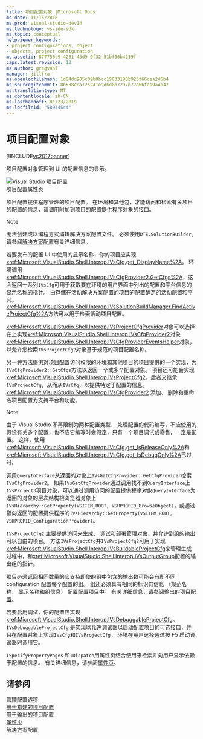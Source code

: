 ```yaml
---
title: 项目配置对象 |Microsoft Docs
ms.date: 11/15/2016
ms.prod: visual-studio-dev14
ms.technology: vs-ide-sdk
ms.topic: conceptual
helpviewer_keywords:
- project configurations, object
- objects, project configuration
ms.assetid: 877756c9-4261-43d9-9f32-51bf06b4219f
caps.latest.revision: 12
ms.author: gregvanl
manager: jillfra
ms.openlocfilehash: 1d84dd905c09b0bcc19833198b925f66dea245b4
ms.sourcegitcommit: 8b538eea125241e9d6d8b7297b72a66faa9a4a47
ms.translationtype: MT
ms.contentlocale: zh-CN
ms.lasthandoff: 01/23/2019
ms.locfileid: "58934544"
---
```

# <a name="project-configuration-object"></a>项目配置对象
[!INCLUDE[vs2017banner](../../includes/vs2017banner.md)]

项目配置对象管理到 UI 的配置信息的显示。  
  
 ![Visual Studio 项目配置](../../extensibility/internals/media/vsprojectcfg.gif "vsProjectCfg")  
项目配置属性页  
  
 项目配置提供程序管理的项目配置。 在环境和其他包，才能访问和检索有关项目的配置的信息，请调用附加到项目的配置提供程序对象的接口。  
  
> [!NOTE]
>  无法创建或以编程方式编辑解决方案配置文件。 必须使用`DTE.SolutionBuilder`。 请参阅[解决方案配置](../../extensibility/internals/solution-configuration.md)有关详细信息。  
  
 若要发布的配置 UI 中使用的显示名称，你的项目应实现<xref:Microsoft.VisualStudio.Shell.Interop.IVsCfg.get_DisplayName%2A>。 环境调用<xref:Microsoft.VisualStudio.Shell.Interop.IVsCfgProvider2.GetCfgs%2A>，这会返回一系列`IVsCfg`可用于获取要在环境的用户界面中列出的配置和平台信息的显示名称的指针。 由存储在活动解决方案配置的项目的配置确定的活动配置和平台。 <xref:Microsoft.VisualStudio.Shell.Interop.IVsSolutionBuildManager.FindActiveProjectCfg%2A>方法可以用于检索活动项目配置。  
  
 <xref:Microsoft.VisualStudio.Shell.Interop.IVsProjectCfgProvider>对象可以选择在上实现<xref:Microsoft.VisualStudio.Shell.Interop.IVsCfgProvider2>对象<xref:Microsoft.VisualStudio.Shell.Interop.IVsCfgProviderEventsHelper>对象，以允许您检索`IVsProjectCfg2`对象基于规范的项目配置名称。  
  
 另一种方法提供对项目配置访问权限的环境和其他项目的项目提供的一个实现，为`IVsCfgProvider2::GetCfgs`方法以返回一个或多个配置对象。 项目还可能会实现<xref:Microsoft.VisualStudio.Shell.Interop.IVsProjectCfg2>，后者又继承`IVsProjectCfg`，从而从`IVsCfg`，以提供特定于配置的信息。 <xref:Microsoft.VisualStudio.Shell.Interop.IVsCfgProvider2> 添加、 删除和重命名项目配置为支持平台和功能。  
  
> [!NOTE]
>  由于 Visual Studio 不再限制为两种配置类型、 处理配置的代码编写，不应使用的假设有关多个配置，也不应它编写时会假定，只有一个项目调试或零售，一定是配置。 这样，使用<xref:Microsoft.VisualStudio.Shell.Interop.IVsCfg.get_IsReleaseOnly%2A>和<xref:Microsoft.VisualStudio.Shell.Interop.IVsCfg.get_IsDebugOnly%2A>已过时。  
  
 调用`QueryInterface`从返回的对象上`IVsGetCfgProvider::GetCfgProvider`检索`IVsCfgProvider2`。 如果`IVsGetCfgProvider`通过调用找不到`QueryInterface`上`IVsProject3`项目对象，可以通过调用访问的配置提供程序对象`QueryInterface`为返回的对象的层次结构根浏览器对象上`IVsHierarchy::GetProperty(VSITEM_ROOT, VSHPROPID_BrowseObject)`，或通过指向返回的配置提供程序的`IVsHierarchy::GetProperty(VSITEM_ROOT, VSHPROPID_ConfigurationProvider)`。  
  
 `IVsProjectCfg2` 主要提供访问来生成、 调试和部署管理对象，并允许到组的输出可以自由的项目。 方法`IVsProjectCfg`并`IVsProjectCfg2`可用于实现<xref:Microsoft.VisualStudio.Shell.Interop.IVsBuildableProjectCfg>来管理生成过程中，和<xref:Microsoft.VisualStudio.Shell.Interop.IVsOutputGroup>配置的输出组的指针。  
  
 项目必须返回相同数量的它支持即使的组中包含的输出数可能会有所不同 configuration 配置每个配置的组。 组还必须具有相同的标识符信息 （规范名称、 显示名称和组信息） 配置配置项目中。 有关详细信息，请参阅[输出的项目配置](../../extensibility/internals/project-configuration-for-output.md)。  
  
 若要启用调试，你的配置应实现<xref:Microsoft.VisualStudio.Shell.Interop.IVsDebuggableProjectCfg>。 `IVsDebuggableProjectCfg` 是实现以允许调试器以启动配置项目的可选接口，并且在配置对象上实现`IVsCfg`和`IVsProjectCfg`。 环境在用户选择通过按 F5 启动调试器时调用它。  
  
 `ISpecifyPropertyPages` 和`IDispatch`用属性页结合使用来检索并向用户显示依赖于配置的信息。 有关详细信息，请参阅[属性页](../../extensibility/internals/property-pages.md)。  
  
## <a name="see-also"></a>请参阅  
 [管理配置选项](../../extensibility/internals/managing-configuration-options.md)   
 [用于构建的项目配置](../../extensibility/internals/project-configuration-for-building.md)   
 [用于输出的项目配置](../../extensibility/internals/project-configuration-for-output.md)   
 [属性页](../../extensibility/internals/property-pages.md)   
 [解决方案配置](../../extensibility/internals/solution-configuration.md)
